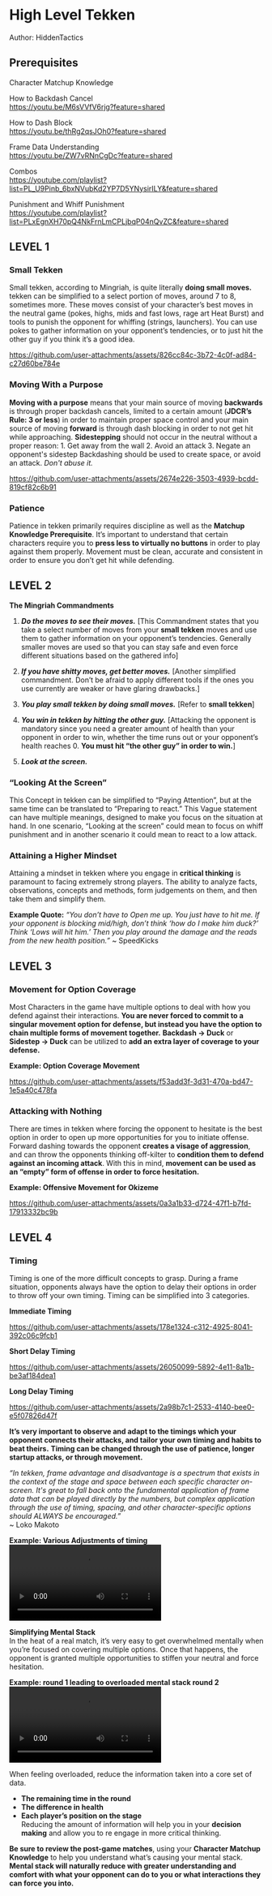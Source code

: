 # High Level Tekken
Author: HiddenTactics

## Prerequisites

Character Matchup Knowledge

How to Backdash Cancel  
https://youtu.be/M6sVVfV6rjg?feature=shared

How to Dash Block  
https://youtu.be/thRg2qsJOh0?feature=shared

Frame Data Understanding  
https://youtu.be/ZW7vRNnCgDc?feature=shared  

Combos  
https://youtube.com/playlist?list=PL_U9Pinb_6bxNVubKd2YP7D5YNysirILY&feature=shared

Punishment and Whiff Punishment  
https://youtube.com/playlist?list=PLxEgnXH70pQ4NkFrnLmCPLjbqP04nQvZC&feature=shared


## LEVEL 1

### Small Tekken
Small tekken, according to Mingriah, is quite literally **doing small moves.**  tekken can be simplified to a select portion of moves, around 7 to 8, sometimes more. These moves consist of your character’s best moves in the neutral game (pokes, highs, mids and fast lows, rage art Heat Burst) and tools to punish the opponent for whiffing (strings, launchers). You can use pokes to gather information on your opponent’s tendencies, or to just hit the other guy if you think it’s a good idea.  

https://github.com/user-attachments/assets/826cc84c-3b72-4c0f-ad84-c27d60be784e



### Moving With a Purpose
**Moving with a purpose** means that your main source of moving **__backwards__** is through proper backdash cancels, limited to a certain amount (__JDCR’s Rule: 3 or less__) in order to maintain proper space control and your main source of moving **__forward__** is through dash blocking in order to not get hit while approaching.
     **Sidestepping** should not occur in the neutral without a proper reason:
       1. Get away from the wall
        2. Avoid an attack
      3. Negate an opponent's sidestep
Backdashing should be used to create space, or avoid an attack. *Don't abuse it.*  


https://github.com/user-attachments/assets/2674e226-3503-4939-bcdd-819cf82c6b91



### Patience
Patience in tekken primarily requires discipline as well as the **Matchup Knowledge Prerequisite**. It’s important to understand that certain characters require you to **press less to virtually no buttons** in order to play against them properly. Movement must be clean, accurate and consistent in order to ensure you don’t get hit while defending.


## LEVEL 2

**__The Mingriah Commandments__**
1. __*Do the moves to see their moves.*__
[This Commandment states that you take a select number of moves from your **small tekken** moves and use them to gather information on your opponent’s tendencies. Generally smaller moves are used so that you can stay safe and even force different situations based on the gathered info]

2. __*If you have shitty moves, get better moves.*__
[Another simplified commandment. Don’t be afraid to apply different tools if the ones you use currently are weaker or have glaring drawbacks.]

3. __*You play small tekken by doing small moves.*__
[Refer to **small tekken**]

4. __*You win in tekken by hitting the other guy.*__
[Attacking the opponent is mandatory since you need a greater amount of health than your opponent in order to win, whether the time runs out or your opponent’s health reaches 0. **You must hit “the other guy” in order to win.**]

5. __*Look at the screen.*__
 
### “Looking At the Screen”
This Concept in tekken can be simplified to “Paying Attention”, but at the same time can be translated to “Preparing to react.” This Vague statement can have multiple meanings, designed to make you focus on the situation at hand. In one scenario, “Looking at the screen” could mean to focus on whiff punishment and in another scenario it could mean to react to a low attack.

### **__Attaining a Higher Mindset__**
Attaining a mindset in tekken where you engage in **critical thinking** is paramount to facing extremely strong players. The ability to analyze facts, observations, concepts and methods, form judgements on them, and then take them and simplify them. 

__Example Quote:__ *“You don’t have to Open me up. You just have to hit me. If your opponent is blocking mid/high, don’t think ‘how do I make him duck?’ Think ‘Lows will hit him.’ Then you play around the damage and the reads from the new health position.”*
                          ~ SpeedKicks

## LEVEL 3

### Movement for Option Coverage
Most Characters in the game have multiple options to deal with how you defend against their interactions. **__You are never forced to commit to a singular movement option for defense, but instead you have the option to chain multiple forms of movement together.__** **Backdash -> Duck** or **Sidestep -> Duck** can be utilized to __add an extra layer of coverage to your defense.__

**Example: Option Coverage Movement**  


https://github.com/user-attachments/assets/f53add3f-3d31-470a-bd47-1e5a40c478fa



### Attacking with Nothing
There are times in tekken where forcing the opponent to hesitate is the best option in order to open up more opportunities for you to initiate offense. Forward dashing towards the opponent **creates a visage of aggression**, and can throw the opponents thinking off-kilter to **condition them to defend against an incoming attack**. With this in mind, __movement can be used as an “empty” form of offense in order to force hesitation.__

**Example: Offensive Movement for Okizeme**  


https://github.com/user-attachments/assets/0a3a1b33-d724-47f1-b7fd-17913332bc9b



## LEVEL 4

### Timing
Timing is one of the more difficult concepts to grasp. During a frame situation, opponents always have the option to delay their options in order to throw off your own timing. Timing can be simplified into 3 categories.  

**Immediate Timing**  


https://github.com/user-attachments/assets/178e1324-c312-4925-8041-392c06c9fcb1



**Short Delay Timing**  


https://github.com/user-attachments/assets/26050099-5892-4e11-8a1b-be3af184dea1



**Long Delay Timing**  


https://github.com/user-attachments/assets/2a98b7c1-2533-4140-bee0-e5f07826d47f




__It’s very important to observe and adapt to the timings which your opponent connects their attacks, and tailor your own timing and habits to beat theirs.__ **Timing can be changed through the use of patience, longer startup attacks, or through movement.**

*“In tekken, frame advantage and disadvantage is a spectrum that exists in the context of the stage and space between each specific character on-screen. It's great to fall back onto the fundamental application of frame data that can be played directly by the numbers, but complex application through the use of timing, spacing, and other character-specific options should ALWAYS be encouraged.”*  
~ Loko Makoto

**Example: Various Adjustments of timing**  
![timing-adjustments.mp4](./embed/timing-adjustments.mp4)

**__Simplifying Mental Stack__**  
In the heat of a real match, it’s very easy to get overwhelmed mentally when you’re focused on covering multiple options. Once that happens, the opponent is granted multiple opportunities to stiffen your neutral and force hesitation.

**Example: round 1 leading to overloaded mental stack round 2**  
![mental-stack.mp4](./embed/mental-stack.mp4)

When feeling overloaded, reduce the information taken into a core set of data.  
* __The remaining time in the round__  
* __The difference in health__  
* __Each player’s position on the stage__  
Reducing the amount of information will help you in your **decision making** and allow you to re engage in more critical thinking.

__Be sure to review the post-game matches__, using your **Character Matchup Knowledge** to help you understand what’s causing your mental stack. **Mental stack will naturally reduce with greater understanding and comfort with what your opponent can do to you or what interactions they can force you into.**

